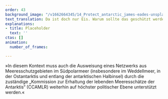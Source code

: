 ```yaml
---
order: 43
background_image: "/v1662664345/14_Protect_antarctic_james-eades-unsplash_g6qgos_rjhhpn.jpg"
text_translation: Da ist doch nur Eis. Warum sollte das geschützt werden? Unsere Polarforscher:innen kennen mindestens acht gute Gründe dafür.
explanations:
- title: Placeholder
  text: ''
ctas: []
animation:
  number_of_frames: 

---
```

»In diesem Kontext muss auch die Ausweisung eines Netzwerks aus Meeresschutzgebieten im Südpolarmeer (insbesondere im Weddellmeer, in der Ostantarktis und entlang der antarktischen Halbinsel) durch die zuständige „Kommission zur Erhaltung der lebenden Meeresschätze der Antarktis“ (CCAMLR) weiterhin auf höchster politischer Ebene unterstützt werden.«